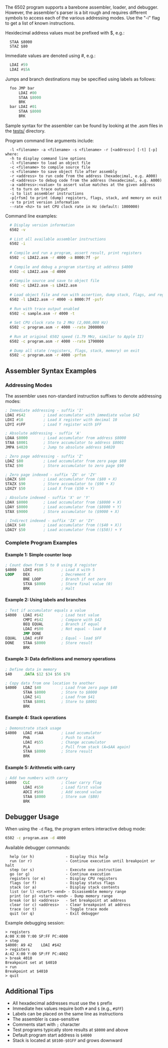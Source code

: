 The 6502 program supports a barebone assembler, loader, and debugger. However, the
assembler's parser is a bit rough and requires different symbols to access each of
the various addressing modes. Use the "-i" flag to get a list of known instructions.

Hexidecimal address values must be prefixed with $, e.g.:

```
  STAA $8000
  STAZ $80
```

Immediate values are denoted using #, e.g.:

```asm
  LDAI #59
  LDAI #$5A
```

Jumps and branch destinations may be specified using labels as follows:

```asm
  foo JMP bar
      LDAI #00
      STAA $8000
      BRK
  bar LDAI #01
      STAA $8000
      BRK
```

Sample syntax for the assembler can be found by looking at the .asm files
in the [tests/](tests) directory.

Program command line arguments include:

```
  -l <filename> -a <filename> -s <filename> -r [<address>] [-t] [-p] where:
  -h to display command line options
  -l <filename> to load an object file
  -c <filename> to compile source file
  -s <filename> to save object file after assembly
  -r <address> to run code from the address (hexadecimal, e.g. A000)
  -d <address> to debug code from the address (hexadecimal, e.g. A000)
  -a <address>:<value> to assert value matches at the given address
  -t to turn on trace output
  -i to list assembler instructions
  -p[rfsm] to print (dump) registers, flags, stack, and memory on exit
  -v to print version information
  --rate <hz> to set CPU clock rate in Hz (default: 1000000)
```

Command line examples:

```bash
  # Display version information
  6502 -v
  
  # List all available assembler instructions
  6502 -i
  
  # Compile and run a program, assert result, print registers
  6502 -c LDAI2.asm -r 4000 -a 8000:7f -pr
  
  # Compile and debug a program starting at address $4000
  6502 -c LDAI2.asm -d 4000
  
  # Compile source and save to object file
  6502 -c LDAI2.asm -s LDAI2.asm
  
  # Load object file and run with assertion, dump stack, flags, and registers
  6502 -l LDAI2.asm -r 4000 -a 8000:7f -psfr
  
  # Run with trace output enabled
  6502 -c sample.asm -r 4000 -t
  
  # Set CPU clock rate to 2 MHz (2,000,000 Hz)
  6502 -c program.asm -r 4000 --rate 2000000
  
  # Run at original 6502 speed (1.79 MHz, similar to Apple II)
  6502 -c program.asm -r 4000 --rate 1790000
  
  # Dump all state (registers, flags, stack, memory) on exit
  6502 -c program.asm -r 4000 -prfsm
```

## Assembler Syntax Examples

### Addressing Modes

The assembler uses non-standard instruction suffixes to denote addressing modes:

```asm
; Immediate addressing - suffix 'I'
LDAI #$42        ; Load accumulator with immediate value $42
LDXI #10         ; Load X register with decimal 10
LDYI #$FF        ; Load Y register with $FF

; Absolute addressing - suffix 'A'
LDAA $8000       ; Load accumulator from address $8000
STAA $8001       ; Store accumulator to address $8001
JMPA $4020       ; Jump to absolute address $4020

; Zero page addressing - suffix 'Z'
LDAZ $80         ; Load accumulator from zero page $80
STAZ $90         ; Store accumulator to zero page $90

; Zero page indexed - suffix 'ZX' or 'ZY'
LDAZX $80        ; Load accumulator from ($80 + X)
STAZX $90        ; Store accumulator to ($90 + X)
LDXZY $50        ; Load X from ($50 + Y)

; Absolute indexed - suffix 'X' or 'Y'
LDAX $8000       ; Load accumulator from ($8000 + X)
LDAY $8000       ; Load accumulator from ($8000 + Y)
STAX $9000       ; Store accumulator to ($9000 + X)

; Indirect indexed - suffix 'IX' or 'IY'
LDAIX $40        ; Load accumulator from (($40 + X))
LDAIY $50        ; Load accumulator from (($50)) + Y
```

### Complete Program Examples

#### Example 1: Simple counter loop

```asm
; Count down from 5 to 0 using X register
$4000   LDXI #$05        ; Load X with 5
LOOP    DEX              ; Decrement X
        BNE LOOP         ; Branch if not zero
        STXA $8000       ; Store final value (0)
        BRK              ; Halt
```

#### Example 2: Using labels and branches

```asm
; Test if accumulator equals a value
$4000   LDAI #$42        ; Load test value
        CMPI #$42        ; Compare with $42
        BEQ EQUAL        ; Branch if equal
        LDAI #$00        ; Not equal - load 0
        JMP DONE
EQUAL   LDAI #$FF        ; Equal - load $FF
DONE    STAA $8000       ; Store result
        BRK
```

#### Example 3: Data definitions and memory operations

```asm
; Define data in memory
$40     .DATA $12 $34 $56 $78

; Copy data from one location to another
$4000   LDAZ $40         ; Load from zero page $40
        STAA $8000       ; Store to $8000
        LDAZ $41         ; Load from $41
        STAA $8001       ; Store to $8001
        BRK
```

#### Example 4: Stack operations

```asm
; Demonstrate stack usage
$4000   LDAI #$AA        ; Load accumulator
        PHA              ; Push to stack
        LDAI #$55        ; Change accumulator
        PLA              ; Pull from stack (A=$AA again)
        STAA $8000       ; Store result
        BRK
```

#### Example 5: Arithmetic with carry

```asm
; Add two numbers with carry
$4000   CLC              ; Clear carry flag
        LDAI #$50        ; Load first value
        ADCI #$60        ; Add second value
        STAA $8000       ; Store sum ($B0)
        BRK
```

## Debugger Usage

When using the `-d` flag, the program enters interactive debug mode:

```bash
6502 -c program.asm -d 4000
```

Available debugger commands:

```
  help (or h)              - Display this help
  run (or r)               - Continue execution until breakpoint or halt
  step (or s)              - Execute one instruction
  go (or g)                - Continue execution
  registers (or e)         - Display CPU registers
  flags (or f)             - Display status flags
  stack (or a)             - Display stack contents
  list (or l) <start> <end> - Disassemble memory range
  print (or p) <start> <end> - Dump memory range
  break (or b) <address>   - Set breakpoint at address
  clear (or c) <address>   - Clear breakpoint at address
  trace (or t)             - Toggle trace mode
  quit (or q)              - Exit debugger
```

Example debugging session:

```
> registers
A:00 X:00 Y:00 SP:FF PC:4000
> step
$4000: A9 42    LDAI #$42
> registers
A:42 X:00 Y:00 SP:FF PC:4002
> break 4010
Breakpoint set at $4010
> run
Breakpoint at $4010
> quit
```

## Additional Tips

- All hexadecimal addresses must use the `$` prefix
- Immediate hex values require both `#` and `$` (e.g., `#$FF`)
- Labels can be placed on the same line as instructions
- The assembler is case-sensitive
- Comments start with `;` character
- Test programs typically store results at `$8000` and above
- Default program start address is `$4000`
- Stack is located at `$0100-$01FF` and grows downward


